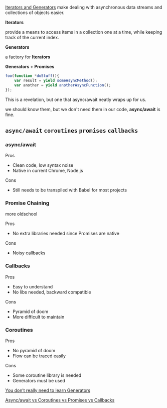  [Iterators and Generators](https://developer.mozilla.org/en-US/docs/Web/JavaScript/Guide/Iterators_and_Generators) make dealing with asynchronous data streams and collections of objects easier.

**Iterators**

provide a means to access items in a collection one at a time, while keeping track of the current index.

**Generators**

a factory for **Iterators**

**Generators + Promises**

```js
foo(function *doStuff(){
    var result = yield someAsyncMethod();
    var another = yield anotherAsyncFunction();
});
```

This is a revelation, but one that async/await neatly wraps up for us.

we should know them, but we don't need them in our code, **async/await** is fine.



## `async/await` `coroutines` `promises` `callbacks` 

### async/await

Pros

- Clean code, low syntax noise
- Native in current Chrome, Node.js

Cons

- Still needs to be transpiled with Babel for most projects

### Promise Chaining

more oldschool

Pros

- No extra libraries needed since Promises are native

Cons

- Noisy callbacks

### Callbacks

Pros

- Easy to understand
- No libs needed, backward compatible

Cons

- Pyramid of doom
- More difficult to maintain

### Coroutines

Pros

- No pyramid of doom
- Flow can be traced easily

Cons

- Some coroutine library is needed
- Generators must be used


[You don’t really need to learn Generators](<https://hackernoon.com/javascript-es6-you-dont-really-need-to-learn-generators-96aa2e9114fa>)

[Async/await vs Coroutines vs Promises vs Callbacks](<https://blog.benestudio.co/async-await-vs-coroutines-vs-promises-eaedee4e0829>)

